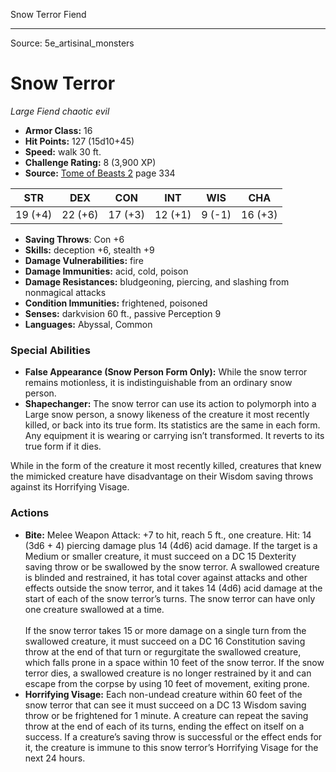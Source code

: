 <MonsterName/>Snow Terror</MonsterName>
<CreatureType/>Fiend</CreatureType>



---

Source: 5e_artisinal_monsters

# Snow Terror

*Large* *Fiend* *chaotic evil*

- **Armor Class:** 16
- **Hit Points:** 127 (15d10+45)
- **Speed:** walk 30 ft.
- **Challenge Rating:** 8 (3,900 XP)
- **Source:** [Tome of Beasts 2](https://koboldpress.com/kpstore/product/tome-of-beasts-2-for-5th-edition) page 334

| STR | DEX | CON | INT | WIS | CHA |
| --- | --- | --- | --- | --- | --- |
| 19 (+4) | 22 (+6) | 17 (+3) | 12 (+1) | 9 (-1) | 16 (+3) |

- **Saving Throws**: Con +6
- **Skills:** deception +6, stealth +9
- **Damage Vulnerabilities:** fire
- **Damage Immunities:** acid, cold, poison
- **Damage Resistances:** bludgeoning, piercing, and slashing from nonmagical attacks
- **Condition Immunities:** frightened, poisoned
- **Senses:** darkvision 60 ft., passive Perception 9
- **Languages:** Abyssal, Common

### Special Abilities

- **False Appearance (Snow Person Form Only):** While the snow terror remains motionless, it is indistinguishable from an ordinary snow person.
- **Shapechanger:** The snow terror can use its action to polymorph into a Large snow person, a snowy likeness of the creature it most recently killed, or back into its true form. Its statistics are the same in each form. Any equipment it is wearing or carrying isn’t transformed. It reverts to its true form if it dies.

While in the form of the creature it most recently killed, creatures that knew the mimicked creature have disadvantage on their Wisdom saving throws against its Horrifying Visage.

### Actions

- **Bite:** Melee Weapon Attack: +7 to hit, reach 5 ft., one creature. Hit: 14 (3d6 + 4) piercing damage plus 14 (4d6) acid damage. If the target is a Medium or smaller creature, it must succeed on a DC 15 Dexterity saving throw or be swallowed by the snow terror. A swallowed creature is blinded and restrained, it has total cover against attacks and other effects outside the snow terror, and it takes 14 (4d6) acid damage at the start of each of the snow terror’s turns. The snow terror can have only one creature swallowed at a time.<br><br>If the snow terror takes 15 or more damage on a single turn from the swallowed creature, it must succeed on a DC 16 Constitution saving throw at the end of that turn or regurgitate the swallowed creature, which falls prone in a space within 10 feet of the snow terror. If the snow terror dies, a swallowed creature is no longer restrained by it and can escape from the corpse by using 10 feet of movement, exiting prone.
- **Horrifying Visage:** Each non-undead creature within 60 feet of the snow terror that can see it must succeed on a DC 13 Wisdom saving throw or be frightened for 1 minute. A creature can repeat the saving throw at the end of each of its turns, ending the effect on itself on a success. If a creature’s saving throw is successful or the effect ends for it, the creature is immune to this snow terror’s Horrifying Visage for the next 24 hours.




